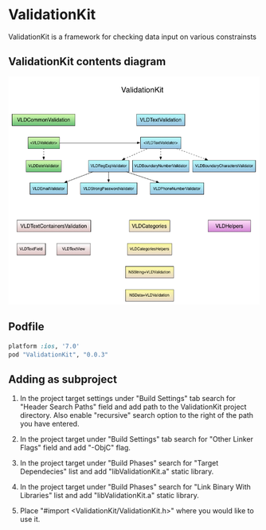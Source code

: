 # ValidationKit

ValidationKit is a framework for checking data input on various constrainsts

## ValidationKit contents diagram

![alt tag](https://github.com/Streetmage/ValidationKit/blob/master/validation_kit_diagram.png)

## Podfile

```ruby
platform :ios, '7.0'
pod "ValidationKit", "0.0.3"
```

## Adding as subproject

1. In the project target settings under "Build Settings" tab search for "Header Search Paths" field and add path to the ValidationKit project directory. Also enable "recursive" search option to the right of the path you have entered.

2. In the project target under "Build Settings" tab search for "Other Linker Flags" field and add "-ObjC" flag.

3. In the project target under "Build Phases" search for "Target Dependecies" list and add "libValidationKit.a" static library.

4. In the project target under "Build Phases" search for "Link Binary With Libraries" list and add "libValidationKit.a" static library.

5. Place "#import <ValidationKit/ValidationKit.h>" where you would like to use it.